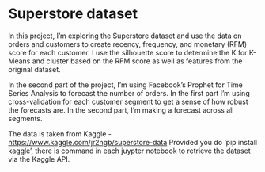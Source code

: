 # Superstore dataset 

In this project, I’m exploring the Superstore dataset and use the data on orders and customers to create recency, frequency, and monetary (RFM) score for each customer. I use the silhouette score to determine the K for K-Means and cluster based on the RFM score as well as features from the original dataset. 

In the second part of the project, I’m using Facebook’s Prophet for Time Series Analysis to forecast the number of orders. In the first part I’m using cross-validation for each customer segment to get a sense of how robust the forecasts are. In the second part, I’m making a forecast across all segments. 

The data is taken from Kaggle - https://www.kaggle.com/jr2ngb/superstore-data
Provided you do ‘pip install kaggle’, there is command in each juypter notebook to retrieve the dataset via the Kaggle API. 
